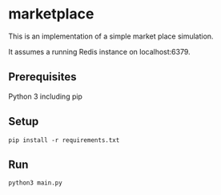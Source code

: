 # marketplace

This is an implementation of a simple market place simulation.

It assumes a running Redis instance on localhost:6379.

## Prerequisites

Python 3 including pip

## Setup

```pip install -r requirements.txt```

## Run

```python3 main.py```
